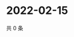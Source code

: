 # 2022-02-15

共 0 条

<!-- BEGIN WEIBO -->
<!-- 最后更新时间 Tue Feb 15 2022 23:00:46 GMT+0800 (China Standard Time) -->

<!-- END WEIBO -->
